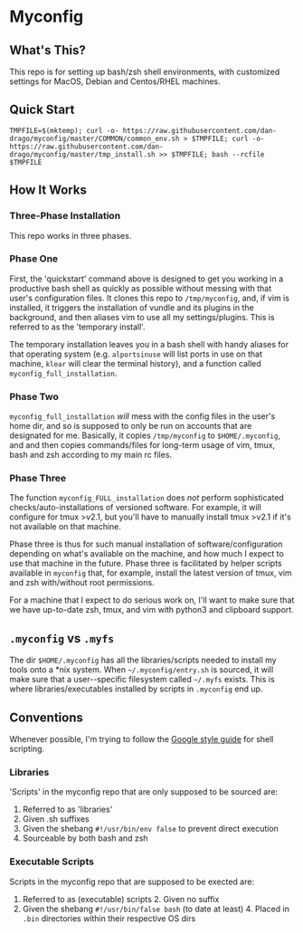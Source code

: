# Myconfig

## What's This?

This repo is for setting up bash/zsh shell environments, with customized settings for MacOS, Debian and Centos/RHEL machines.

## Quick Start

`TMPFILE=$(mktemp); curl -o- https://raw.githubusercontent.com/dan-drago/myconfig/master/COMMON/common_env.sh > $TMPFILE; curl -o- https://raw.githubusercontent.com/dan-drago/myconfig/master/tmp_install.sh >> $TMPFILE; bash --rcfile $TMPFILE`

## How It Works

### Three-Phase Installation

This repo works in three phases.

### Phase One

First, the 'quickstart' command above is designed to get you working in a productive bash shell as quickly as possible without messing with that user's configuration files. It clones this repo to `/tmp/myconfig`, and, if vim is installed, it triggers the installation of vundle and its plugins in the background, and then aliases vim to use all my settings/plugins. This is referred to as the 'temporary install'.

The temporary installation leaves you in a bash shell with handy aliases for that operating system (e.g. `alportsinuse` will list ports in use on that machine, `klear` will clear the terminal history), and a function called `myconfig_full_installation`.

### Phase Two

`myconfig_full_installation` *will* mess with the config files in the user's home dir, and so is supposed to only be run on accounts that are designated for me. Basically, it copies `/tmp/myconfig` to `$HOME/.myconfig`, and and then copies commands/files for long-term usage of vim, tmux, bash and zsh according to my main rc files.

### Phase Three

The function `myconfig_FULL_installation` does *not* perform sophisticated checks/auto-installations of versioned software. For example, it will configure for tmux >v2.1, but you'll have to manually install tmux >v2.1 if it's not available on that machine.

Phase three is thus for such manual installation of software/configuration depending on what's available on the machine, and how much I expect to use that machine in the future. Phase three is facilitated by helper scripts available in `myconfig` that, for example, install the latest version of tmux, vim and zsh with/without root permissions.

For a machine that I expect to do serious work on, I'll want to make sure that we have up-to-date zsh, tmux, and vim with python3 and clipboard support.


## `.myconfig` vs `.myfs`

The dir `$HOME/.myconfig` has all the libraries/scripts needed to install my tools onto a \*nix system. When `~/.myconfig/entry.sh` is sourced, it will make sure that a user--specific filesystem called `~/.myfs` exists. This is where libraries/executables installed by scripts in `.myconfig` end up.


## Conventions

Whenever possible, I'm trying to follow the [Google style guide](https://google.github.io/styleguide/shellguide.html) for shell scripting.

### Libraries

'Scripts' in the myconfig repo that are only supposed to be sourced are:

1. Referred to as 'libraries'
2. Given .sh suffixes
3. Given the shebang `#!/usr/bin/env false` to prevent direct execution
4. Sourceable by both bash and zsh

### Executable Scripts

Scripts in the myconfig repo that are supposed to be exected are:

1. Referred to as (executable) scripts
    2. Given no suffix
3. Given the shebang `#!/usr/bin/false bash` (to date at least)
    4. Placed in `.bin` directories within their respective OS dirs



